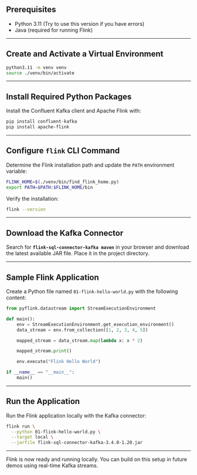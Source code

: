 ## Prerequisites

- Python 3.11 (Try to use this version if you have errors)
- Java (required for running Flink)

---

## Create and Activate a Virtual Environment

```sh
python3.11 -m venv venv
source ./venv/bin/activate
```

---

## Install Required Python Packages

Install the Confluent Kafka client and Apache Flink with:

```sh
pip install confluent-kafka
pip install apache-flink
```

---

## Configure `flink` CLI Command

Determine the Flink installation path and update the `PATH` environment variable:

```sh
FLINK_HOME=$(./venv/bin/find_flink_home.py)
export PATH=$PATH:$FLINK_HOME/bin
```

Verify the installation:

```sh
flink --version
```

---

## Download the Kafka Connector

Search for **`flink-sql-connector-kafka maven`** in your browser and download the latest available JAR file. Place it in the project directory.

---

## Sample Flink Application

Create a Python file named `01-flink-hello-world.py` with the following content:

```python
from pyflink.datastream import StreamExecutionEnvironment

def main():
    env = StreamExecutionEnvironment.get_execution_environment()
    data_stream = env.from_collection([1, 2, 3, 4, 5])

    mapped_stream = data_stream.map(lambda x: x * 2)

    mapped_stream.print()

    env.execute("Flink Hello World")

if __name__ == "__main__":
    main()
```

---

## Run the Application

Run the Flink application locally with the Kafka connector:

```sh
flink run \
  --python 01-flink-hello-world.py \
  --target local \
  --jarfile flink-sql-connector-kafka-3.4.0-1.20.jar
```

---

Flink is now ready and running locally. You can build on this setup in future demos using real-time Kafka streams.